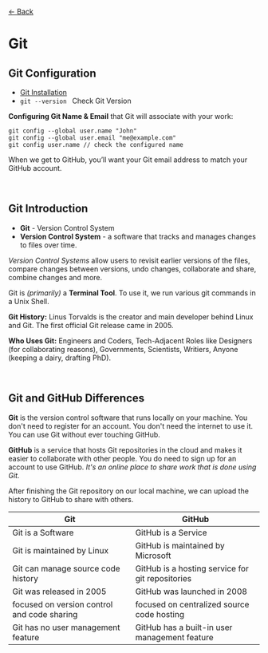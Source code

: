 [&larr; Back](./README.md)

# Git

## Git Configuration

- [Git Installation](https://git-scm.com/)
- `git --version ` Check Git Version

<div></div>

**Configuring Git Name & Email** that Git will associate with your work:

```
git config --global user.name "John"
git config --global user.email "me@example.com"
git config user.name // check the configured name
```

When we get to GitHub, you’ll want your Git email address to match your GitHub account.

<br>

## Git Introduction

- **Git** - Version Control System
- **Version Control System** - a software that tracks and manages changes to files over time.

_Version Control Systems_ allow users to revisit earlier versions of the files, compare changes between versions, undo changes, collaborate and share, combine changes and more.

Git is _(primarily)_ a **Terminal Tool**. To use it, we run various git commands in a Unix Shell.

**Git History:** Linus Torvalds is the creator and main developer behind Linux and Git. The first official Git release came in 2005.

**Who Uses Git:** Engineers and Coders, Tech-Adjacent Roles like Designers (for collaborating reasons), Governments, Scientists, Writiers, Anyone (keeping a dairy, drafting PhD).

<br>

## Git and GitHub Differences

**Git** is the version control software that runs locally on your machine. You don't need to register for an account. You don't need the internet to use it. You can use Git without ever touching GitHub.

**GitHub** is a service that hosts Git repositories in the cloud and makes it easier to collaborate with other people. You do need to sign up for an account to use GitHub. _It's an online place to share work that is done using Git._

After finishing the Git repository on our local machine, we can upload the history to GitHub to share with others.

| Git                                         | GitHub                                           |
| ------------------------------------------- | ------------------------------------------------ |
| Git is a Software                           | GitHub is a Service                              |
| Git is maintained by Linux                  | GitHub is maintained by Microsoft                |
| Git can manage source code history          | GitHub is a hosting service for git repositories |
| Git was released in 2005                    | GitHub was launched in 2008                      |
| focused on version control and code sharing | focused on centralized source code hosting       |
| Git has no user management feature          | GitHub has a built-in user management feature    |

<br>
